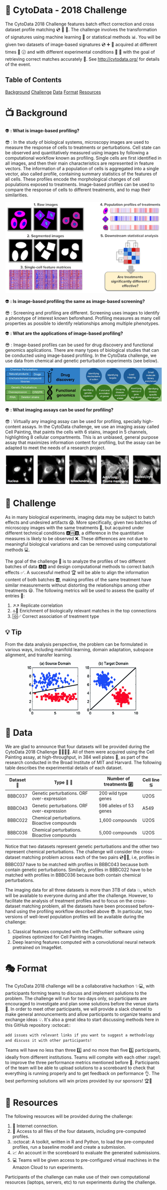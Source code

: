 # :microscope: CytoData - 2018 Challenge 

The CytoData 2018 Challenge features batch effect correction and cross dataset profile matching :cd: :twisted_rightwards_arrows: :dvd:. 
The challenge involves the transformation of signatures using machine learning :space_invader: or statistical methods :bar_chart:. 
You will be given two datasets of image-based signatures :cd: :heavy_plus_sign: :dvd: acquired at different times :date: :clock130: and with different experimental conditions :pill: :syringe: with the goal of retrieving correct matches accurately :dart:. 
See http://cytodata.org/ for details of the event.

## Table of Contents

[Background](#tv-background)
[Challenge](#checkered_flag-challenge)
[Data](#dvd-data)
[Format](#performing_arts-format)
[Resources](#wrench-resources)

# :tv: Background

:alien: **: What is image-based profiling?**

:sunglasses: : In the study of biological systems, microscopy images are used to measure the response of cells to treatments or perturbations. 
Cell state can be observed and quantitatively measured using images by following a computational workflow known as profiling. 
Single cells are first identified in all images, and then their main characteristics are represented in feature vectors.
The information of a population of cells is aggregated into a single vector, also called profile, containing summary statistics of the features of all cells.
These profiles encode the morphological changes of cell populations exposed to treatments.
Image-based profiles can be used to compare the response of cells to different treatments, and to map their similarities.

<p align="center">
  <img src="files/profiling.png?raw=True" alt="Profiling"/>
</p>


:alien: **: Is image-based profiling the same as image-based screening?**

:sunglasses: : Screening and profiling are different. 
Screening uses images to identify a phenotype of interest known beforehand.
Profiling measures as many cell properties as possible to identify relationships among multiple phenotypes.


:alien: **: What are the applications of image-based profiling?**

:sunglasses: : Image-based profiles can be used for drug discovery and functional genomics applications. 
There are many types of biological studies that can be conducted using image-based profiling.
In the CytoData challenge, we use data from chemical and genetic perturbation experiments (see below).

<p align="center">
  <img src="files/application.png?raw=True" alt="Applications"/>
</p>


:alien: **: What imaging assays can be used for profiling?**

:sunglasses: : Virtually any imaging assay can be used for profiling, specially high-content assays.
In the CytoData challenge, we use an imaging assay called Cell Painting, that paints the cells with 6 stains, imaged in 5 channels, highlighting 8 cellular compartments. 
This is an unbiased, general purpose assay that maximizes information content for profiling, but the assay can be adapted to meet the needs of a research project.

<p align="center">
  <img src="files/cell_painting.png?raw=True" alt="Applications"/>
</p>


# :checkered_flag: Challenge 

As in many biological experiments, imaging data may be subject to batch effects and undesired artifacts :scream:.
More specifically, given two batches of microscopy images with the same treatments :pill:, but acquired under different technical conditions :a::vs::b:, a difference in the quantitative measures is likely to be observed :x:.
These differences are not due to meaningful biological variations and can be removed using computational methods :computer:.

The goal of the challenge :checkered_flag: is to analyze the profiles of two different batches of data :a::b: and design computational methods to correct batch effects :white_check_mark:.
A successful method :trophy: will be able to align the information content of both batches :ab:, 
making profiles of the same treatment have similar measurements without distorting the relationships among other treatments :smiley:.
The following metrics will be used to assess the quality of entries :triangular_ruler::

1. :arrow_upper_right::arrow_upper_right: Replicate correlation
2. :top::arrows_counterclockwise: Enrichment of biologically relevant matches in the top connections
3. :id::white_check_mark: Correct association of treatment type

## :bulb: Tip

From the data analysis perspective, the problem can be formulated in various ways, including 
manifold learning, domain adaptation, subspace alignment, and transfer learning.

<p align="center">
  <img src="files/domains.png?raw=True" alt="Domains"/>
</p>


# :dvd: Data

We are glad to announce that four datasets will be provided during the CytoData 2018 Challenge :tada::tada::tada::tada:. 
All of them were acquired using the Cell Painting assay, at high-throughput, in 384 well plates :microscope:, as part of the research 
conducted in the Broad Institute of MIT and Harvard. 
The following table describes the experimential details of each dataset.

| Dataset :dvd: | Type :syringe: :pill: | Number of treatments :hash: | Cell line :cancer: |
|---|---|---|---|
| BBBC037 | Genetic perturbations. ORF over-expression | 200 wild type genes | U2OS |
| BBBC043 | Genetic perturbations. ORF over-expression | 596 alleles of 53 genes | A549 |
| BBBC022 | Chemical perturbations. Bioactive compounds | 1,600 compounds | U2OS |
| BBBC036 | Chemical perturbations. Bioactive compounds | 5,000 compounds | U2OS |

Notice that two datasets represent genetic perturbations and the other two represent chemical perturbations.
The challenge will consider the cross-dataset matching problem across each of the two pairs :cd::twisted_rightwards_arrows::dvd:, 
i.e, profiles in BBBC037 have to be matched with profiles in BBBC043 because both contain genetic perturbations.
Similarly, profiles in BBBC022 have to be matched with profiles in BBBC036 because both contain chemical perturbations.

The imaging data for all three datasets is more than 3TB of data :boom:, which will be available to everyone during and after the challenge.
However, to facilitate the analysis of treatment profiles and to focus on the cross-dataset matching problem, all the datasets have been processed
before-hand using the profiling workflow described above :sunglasses:.
In particular, two versions of well-level population profiles will be available during the challenge: 
1. Classical features computed with the CellProfiler software using pipelines optimized for Cell Painting images.
2. Deep learning features computed with a convolutional neural network pretrained on ImageNet.


# :performing_arts: Format

The CytoData 2018 challenge will be a collaborative hackathon :sparkles::computer:, with participants forming teams to discuss and implement solutions to the problem.
The challenge will run for two days only, so participants are encouraged to investigate and plan some solutions before the venue starts :pencil:.
In order to meet other participants, we will provide a slack channel to make general announcements and allow participants to organize teams and exchange ideas :bulb:.
It's also a great idea to start discussing methods here in this GitHub repository :octocat:: 

```add issues with relevant links if you want to suggest a methodology and discuss it with other participants!```


Teams will have no less than three :three: and no more than five :five: participants, ideally from different institutions. 
Teams will compite with each other :rage1: to improve the three performance metrics mentioned before :bowling:.
Participants of the team will be able to upload solutions to a scoreboard to check that everything is running properly and to get feedback on performance :ok_hand:.
The best performing solutions will win prizes provided by our sponsors! :trophy::clap:


# :wrench: Resources

The following resources will be provided during the challenge:

1. :satellite: Internet connection.
2. :dvd: Access to all files of the four datasets, including pre-computed profiles.
3. :octocat: A toolkit, written in R and Python, to load the pre-computed profiles, run a baseline model and create a submission.
4. :chart_with_upwards_trend: An account in the scoreboard to evaluate the generated submissions.
5. :computer: Teams will be given access to pre-configured virtual machines in the Amazon Cloud to run experiments.

Participants of the challenge can make use of their own computational resources (laptops, servers, etc) to run experiments during the challenge.

